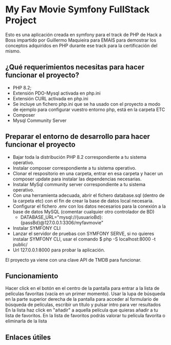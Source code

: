 My Fav Movie Symfony FullStack Project
======================================

Esto es una aplicación creada en symfony para el track de PHP de Hack a Boss impartido por Guillermo Maquieira para EMAIS para demostrar los conceptos adquiridos en PHP durante ese track para la certificación del mismo.

¿Qué requerimientos necesitas para hacer funcionar el proyecto?
---------------------------------------------------------------

  * PHP 8.2;
  * Extensión PDO-Mysql activada en php.ini
  * Extensión CURL activada en php.ini
  * Se incluye un fichero php.ini que se ha usado con el proyecto a modo de ejemplo para configurar vuestro entorno php, está en la carpeta ETC
  * Composer
  * Mysql Community Server

Preparar el entorno de desarrollo para hacer funcionar el proyecto
------------------------------------------------------------------

* Bajar toda la distribución PHP 8.2 correspondiente a tu sistema operativo.
* Instalar composer correspondiente a tu sistema operativo.
* Clonar el respositorio en una carpeta, entrar en esa carpeta y hacer un composer update para instalar las dependencias necesarias.
* Instalar MySql community server correspondiente a tu sistema operativo.
* Con una herramienta adecuada, abrir el fichero database.sql (dentro de la carpeta etc) con el fin de crear la base de datos local necesaria.
* Configurar el fichero .env con los datos necesarios para la conexión a la base de datos MySQL (comentar cualquier otro controlador de BD)
    * DATABASE_URL="mysql://{usuarioBd}:{passBd}@127.0.0.1:3306/myfavmovie"
* Instalar SYMFONY CLI 
* Lanzar el servidor de pruebas con SYMFONY SERVE, si no quieres instalar SYMFONY CLI, usar el comando $ php -S localhost:8000 -t public/
* Url 127.0.0.1:8000 para probar la aplicación.

El proyecto ya viene con una clave API de TMDB para funcionar.

Funcionamiento
--------------
Hacer click en el botón en el centro de la pantalla para entrar a la lista de películas favoritas (vacía en un primer momento).
Usar la lupa de búsqueda en la parte superior derecha de la pantalla para acceder al formulario de búsqueda de películas, escribir un título y pulsar intro para ver resultados
En la lista haz click en "añadir" a aquella película que quieras añadir a tu lista de favoritos.
En la lista de favoritos podrás valorar tu película favorita o eliminarla de la lista

Enlaces útiles
--------------
[1]: https://symfony.com/doc/current/best_practices.html
[2]: https://symfony.com/doc/current/setup.html#technical-requirements
[3]: https://symfony.com/doc/current/setup/web_server_configuration.html
[4]: https://symfony.com/download
[5]: https://symfony.com/book
[6]: https://getcomposer.org/
